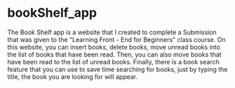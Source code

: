 # bookShelf_app
The Book Shelf app is a website that I created to complete a Submission that was given to the "Learning Front - End for Beginners" class course.  On this website, you can insert books, delete books, move unread books into the list of books that have been read. Then, you can also move books that have been read to the list of unread books. Finally, there is a book search feature that you can use to save time searching for books, just by typing the title, the book you are looking for will appear.
